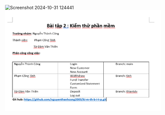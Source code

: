 
![Screenshot 2024-10-31 124441](https://github.com/user-attachments/assets/f21c86e5-68bc-4ae5-babb-f536860e9380)
![img.png](img.png)
